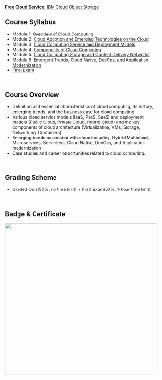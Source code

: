 [__Free Cloud Service__: IBM Cloud Object Storage](https://cocl.us/objectstorage_cc_cc0101en)

## Course Syllabus
- Module 1: [Overview of Cloud Computing](./1_Overview.md)
- Module 2: [Cloud Adoption and Emerging Technologies on the Cloud](./2_Cloud_Adoption.md)
- Module 3: [Cloud Computing Service and Deployment Models](./3_Service_and_Deployment_Models.md)
- Module 4: [Components of Cloud Computing](./4_Components.md)
- Module 5: [Cloud Computing Storage and Content Delivery Networks](./5_Storage_and_Content_Delivery_Networks.md)
- Module 6: [Emergent Trends, Cloud Native, DevOps, and Application Modernization](./6_Emergent_Trends.md)
- [Final Exam](./7_Final_Exam.md)
<br>

## Course Overview
- Definition and essential characteristics of cloud computing, its history, emerging trends, and the business case for cloud computing. 
- Various cloud service models (IaaS, PaaS, SaaS) and deployment models (Public Cloud, Private Cloud, Hybrid Cloud) and the key components of cloud architecture (Virtualization, VMs, Storage, Networking, Containers)
- Emerging trends associated with cloud including, Hybrid Multicloud, Microservices, Serverless, Cloud Native, DevOps, and Application modernization
-  Case studies and career opportunities related to cloud computing.
<br>

## Grading Scheme
- Graded Quiz(50%, no time limit) + Final Exam(50%, 1-hour time limit)
<br>

## Badge & Certificate
<p><img src="https://user-images.githubusercontent.com/60066472/85192741-9b96a580-b2fe-11ea-90d6-45d4ae893e17.PNG" width="500"></p>
